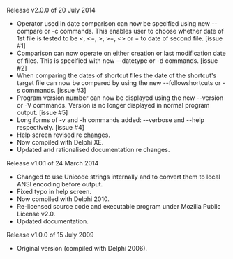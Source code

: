 Release v2.0.0 of 20 July 2014
+ Operator used in date comparison can now be specified using new --compare or -c commands. This enables user to choose whether date of 1st file is tested to be <, <=, >, >=, <> or = to date of second file. [issue #1]
+ Comparison can now operate on either creation or last modification date of files. This is specified with new --datetype or -d commands. [issue #2]
+ When comparing the dates of shortcut files the date of the shortcut's target file can now be compared by using the new --followshortcuts or -s commands. [issue #3]
+ Program version number can now be displayed using the new --version or -V commands. Version is no longer displayed in normal program output. [issue #5]
+ Long forms of -v and -h commands added: --verbose and --help respectively. [issue #4]
+ Help screen revised re changes.
+ Now compiled with Delphi XE.
+ Updated and rationalised documentation re changes.

Release v1.0.1 of 24 March 2014
+ Changed to use Unicode strings internally and to convert them to local ANSI encoding before output.
+ Fixed typo in help screen.
+ Now compiled with Delphi 2010.
+ Re-licensed source code and executable program under Mozilla Public License v2.0.
+ Updated documentation.

Release v1.0.0 of 15 July 2009
+ Original version (compiled with Delphi 2006).
